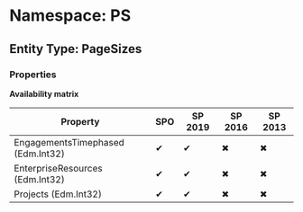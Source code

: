# Namespace: PS

## Entity Type: PageSizes

### Properties

**Availability matrix**

Property | SPO | SP 2019 | SP 2016 | SP 2013
----------|-----|---------|---------|--------
EngagementsTimephased (Edm.Int32) | ✔ | ✔ | ✖ | ✖
EnterpriseResources (Edm.Int32) | ✔ | ✔ | ✖ | ✖
Projects (Edm.Int32) | ✔ | ✔ | ✖ | ✖

